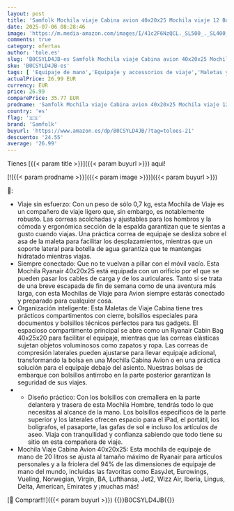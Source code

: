 ```yaml
---
layout: post
title: 'Samfolk Mochila viaje Cabina avion 40x20x25 Mochila viaje 12 Bolsillos Mochilas de viaje para avion de Separado para Zapatos Bolsa de Mano  20L  Gris  40x20x25 '
date: 2025-07-06 08:28:46
image: 'https://m.media-amazon.com/images/I/41c2F6NzQCL._SL500_._SL400_.jpg'
comments: true
category: ofertas
author: 'tole.es'
slug: 'B0CSYLD4JB-es Samfolk Mochila viaje Cabina avion 40x20x25 Mochila viaje...'
sku: 'B0CSYLD4JB-es'
tags: [ 'Equipaje de mano','Equipaje y accessorios de viaje','Maletas y bolsas de viaje','Moda','mochila','samfolk','🇪🇸', ]
actualPrice: 26.99 EUR
currency: EUR
price: 26.99
comparePrice: 35.77 EUR
prodname: 'Samfolk Mochila viaje Cabina avion 40x20x25 Mochila viaje 12 Bolsillos Mochilas de viaje para avion de Separado para Zapatos Bolsa de Mano  20L  Gris  40x20x25 '
country: 'es'
flag: '🇪🇸'
brand: 'Samfolk'
buyurl: 'https://www.amazon.es/dp/B0CSYLD4JB/?tag=tolees-21'
descuento: '24.55'
average: '26.99'
---
```


Tienes [{{< param title >}}]({{< param buyurl >}}) aqui!

[![{{< param prodname >}}]({{< param image >}})]({{< param buyurl >}})

🔎:

- Viaje sin esfuerzo: Con un peso de sólo 0,7 kg, esta Mochila de Viaje es un compañero de viaje ligero que, sin embargo, es notablemente robusto. Las correas acolchadas y ajustables para los hombros y la cómoda y ergonómica sección de la espalda garantizan que te sientas a gusto cuando viajas. Una práctica correa de equipaje se desliza sobre el asa de la maleta para facilitar los desplazamientos, mientras que un soporte lateral para botella de agua garantiza que te mantengas hidratado mientras viajas.
- Siempre conectado: Que no te vuelvan a pillar con el móvil vacío. Esta Mochila Ryanair 40x20x25 está equipada con un orificio por el que se pueden pasar los cables de carga y de los auriculares. Tanto si se trata de una breve escapada de fin de semana como de una aventura más larga, con esta Mochilas de Viaje para Avion siempre estarás conectado y preparado para cualquier cosa.
- Organización inteligente: Esta Maletas de Viaje Cabina tiene tres prácticos compartimentos con cierre, bolsillos especiales para documentos y bolsillos técnicos perfectos para tus gadgets. El espacioso compartimento principal se abre como un Ryanair Cabin Bag 40x25x20 para facilitar el equipaje, mientras que las correas elásticas sujetan objetos voluminosos como zapatos y ropa. Las correas de compresión laterales pueden ajustarse para llevar equipaje adicional, transformando la bolsa en una Mochila Cabina Avion o en una práctica solución para el equipaje debajo del asiento. Nuestras bolsas de embarque con bolsillos antirrobo en la parte posterior garantizan la seguridad de sus viajes.
- * Diseño práctico: Con los bolsillos con cremallera en la parte delantera y trasera de esta Mochila Hombre, tendrás todo lo que necesitas al alcance de la mano. Los bolsillos específicos de la parte superior y los laterales ofrecen espacio para el iPad, el portátil, los bolígrafos, el pasaporte, las gafas de sol e incluso los artículos de aseo. Viaja con tranquilidad y confianza sabiendo que todo tiene su sitio en esta compañera de viaje.
- Mochila Viaje Cabina Avion 40x20x25: Esta mochila de equipaje de mano de 20 litros se ajusta al tamaño máximo de Ryanair para artículos personales y a la friolera del 94% de las dimensiones de equipaje de mano del mundo, incluidas las favoritas como EasyJet, Eurowings, Vueling, Norwegian, Virgin, BA, Lufthansa, Jet2, Wizz Air, Iberia, Lingus, Delta, American, Emirates y ¡muchas más!

[🛒 Comprar!!!]({{< param buyurl >}})
{{<world>}}B0CSYLD4JB{{</world>}}
